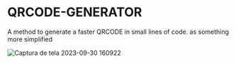 # QRCODE-GENERATOR
A method to generate a faster QRCODE in small lines of code. as something more simplified

![Captura de tela 2023-09-30 160922](https://github.com/Lullka/QRCODE-GENERATOR/assets/87625839/7b4e09cc-f25d-4059-969a-38db9abb457e)
